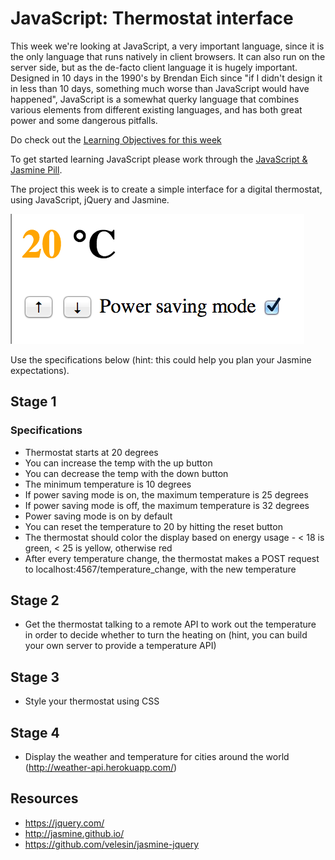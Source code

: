 # JavaScript: Thermostat interface

This week we're looking at JavaScript, a very important language, since it is the only language that runs natively in client browsers.  It can also run on the server side, but as the de-facto client language it is hugely important.  Designed in 10 days in the 1990's by Brendan Eich since "if I didn't design it in less than 10 days, something much worse than JavaScript would have happened", JavaScript is a somewhat querky language that combines various elements from different existing languages, and has both great power and some dangerous pitfalls.

Do check out the [Learning Objectives for this week](learning_objectives.md)

To get started learning JavaScript please work through the [JavaScript & Jasmine Pill](../pills/javascript&JasminePill.md).

The project this week is to create a simple interface for a digital thermostat, using JavaScript, jQuery and Jasmine.  

![Thermostat](../images/thermostat.png)

Use the specifications below (hint: this could help you plan your Jasmine expectations).

## Stage 1
### Specifications

- Thermostat starts at 20 degrees
- You can increase the temp with the up button
- You can decrease the temp with the down button
- The minimum temperature is 10 degrees
- If power saving mode is on, the maximum temperature is 25 degrees
- If power saving mode is off, the maximum temperature is 32 degrees
- Power saving mode is on by default
- You can reset the temperature to 20 by hitting  the reset button
- The thermostat should color the display based on energy usage - < 18 is green, < 25 is yellow, otherwise red
- After every temperature change, the thermostat makes a POST request to localhost:4567/temperature_change, with the new temperature

## Stage 2

* Get the thermostat talking to a remote API to work out the temperature in order to decide whether to turn the heating on (hint, you can build your own server to provide a temperature API)

## Stage 3

* Style your thermostat using CSS

## Stage 4

* Display the weather and temperature for cities around the world (http://weather-api.herokuapp.com/)


Resources
---------

* https://jquery.com/
* http://jasmine.github.io/
* https://github.com/velesin/jasmine-jquery
